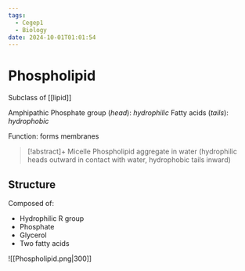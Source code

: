 ```yaml
---
tags:
  - Cegep1
  - Biology
date: 2024-10-01T01:01:54
---
```


# Phospholipid

Subclass of [[lipid]]

Amphipathic
Phosphate group (*head*): *hydrophilic*
Fatty acids (*tails*): *hydrophobic*

Function: forms membranes

> [!abstract]+ Micelle
> Phospholipid aggregate in water (hydrophilic heads outward in contact with water, hydrophobic tails inward)

## Structure

Composed of:

- Hydrophilic R group
- Phosphate
- Glycerol
- Two fatty acids

![[Phospholipid.png|300]]